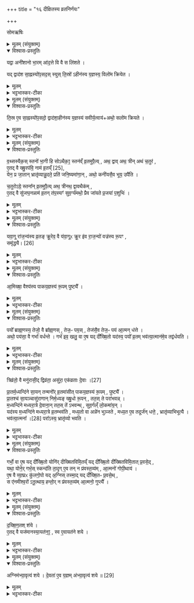 +++
title = "१६ दीक्षितस्य व्रतनिर्णयः"

+++
<div class="js_include" url="/vedAH_yajuH/taittirIyam/sArasvata-vibhAgaH/saMhitA/sarva-prastutiH/6/2/05_dIxitasya_vratanirNayaH"  newLevelForH1="1" includeTitle="true">

सोमऋषिः

<details><summary>मूलम् (संयुक्तम्)</summary>

यद्वा अनी॑शानो भा॒रमा॑द॒त्ते वि वै स लि॑शते॒ यद्द्वाद॑श सा॒ह्नस्यो॑प॒सद॒स्स्युस्ति॒स्रो॑ऽहीन॑स्य य॒ज्ञस्य॒ विलो॑म क्रियेत
</details>

<details open><summary>विश्वास-प्रस्तुतिः</summary>

यद्वा अनी॑शानो भा॒रम् आ॑द॒त्ते वि वै स लि॑शते ।  

यद् द्वाद॑श सा॒ह्नस्यो॑प॒सद॒स् स्युस् ति॒स्रो॑ ऽहीन॑स्य य॒ज्ञस्य॒ विलो॑म क्रियेत ।  
</details>

<details><summary>मूलम्</summary>

यद्वा अनी॑शानो भा॒रम् आ॑द॒त्ते वि वै स लि॑शते ।  

यद् द्वाद॑श सा॒ह्नस्यो॑प॒सद॒स् स्युस् ति॒स्रो॑ ऽहीन॑स्य य॒ज्ञस्य॒ विलो॑म क्रियेत ।  
</details>

<details><summary>भट्टभास्कर-टीका</summary>

1यद्वा अनीशान इत्यादि ॥ यद्यनीशानस्तादृशं भारं वोढुमक्षमस्सन् भारं योग्यमादत्ते गृह्णाति स खलु विलिशते अल्पीभवति क्षीयते इति यावत् । लिश अल्पीभावे । तस्माद्यदि साह्नस्य एकाहस्य द्वादशोपसदः स्युः, तदा सोतिभाराद्विलिशते ततो यजमानो म्रियेत, तस्मात्तिस्र उपसद उपैतीति पर्वूमेवावोचामेति तस्यैवेदं समर्थनम् । अह्ना सह वर्तते इति साह्नः क्रतुः, 'अह्नोह्न एतेभ्यः' इत्यच्समासान्तः, अह्नादेशश्च । अथ यदि तिस्रोहीनस्याह्नां समूहस्य क्रतोरुपसदस्स्युः, तदा यज्ञस्थ विलोम विपरीतं क्रियेत । शक्तस्याशक्तत्वरव्यापनं वैपरीत्यम् । ततश्चाशक्त एव क्रतुस्स्यादह्नां समूहः । 'अह्नः खः क्रतौ' इति खः ॥
</details>

<details><summary>मूलम् (संयुक्तम्)</summary>

ति॒स्र ए॒व सा॒ह्नस्यो॑प॒सदो॒ द्वाद॑शा॒हीन॑स्य य॒ज्ञस्य॑ सवीर्य॒त्वायाथो॒ सलो॑म क्रियते
</details>

<details open><summary>विश्वास-प्रस्तुतिः</summary>

ति॒स्र ए॒व सा॒ह्नस्यो॑प॒सदो॒ द्वाद॑शा॒हीन॑स्य य॒ज्ञस्य॑ सवीर्य॒त्वाय॑+अथो॒ सलो॑म क्रियते ।  
</details>

<details><summary>मूलम्</summary>

ति॒स्र ए॒व सा॒ह्नस्यो॑प॒सदो॒ द्वाद॑शा॒हीन॑स्य य॒ज्ञस्य॑ सवीर्य॒त्वाय॑+अथो॒ सलो॑म क्रियते ।  
</details>

<details><summary>भट्टभास्कर-टीका</summary>

2तिस्र एवेत्यादि ॥ तस्मात्तिस्र एव साह्नस्योपसदो द्वादशाहीनस्येति पूर्वमेवावोचामेति भावः । यज्ञस्येत्यादि । एवं क्रियमाणे यज्ञस्य साह्नस्य शक्यभारभरणात् सवीर्यत्वाय भवति । अथो अपि च अहीनस्य यज्ञस्य सलोम अनुरूपमेव क्रियते । उक्तं व्रतविशेषनिबन्धनं अवान्तरदीक्षायास्संज्ञाद्वयं आराग्रा परोवरीयसीति ॥
</details>

<details><summary>मूलम् (संयुक्तम्)</summary>

व॒थ्सस्यैक॒स्स्तनो॑ भा॒गी हि सोऽथैक॒ꣵ॒ स्तन॑व्ँव्र॒तमुपै॒त्यथ॒ द्वावथ॒ त्रीनथ॑ च॒तुर॑ ए॒तद्वै [25]  
ख्षु॒रप॑वि॒ नाम॑ व्र॒तय्ँयेन॒ प्र जा॒तान्भ्रातृ॑व्यान्नु॒दते॒ प्रति॑ जनि॒ष्यमा॑णा॒नथो॒ कनी॑यसै॒व भूय॒ उपै॑ति च॒तुरोऽग्रे॒ स्तना᳚न्व्र॒तमुपै॒त्यथ॒ त्रीनथ॒ द्वावथैक॑मे॒तद्वै सु॑जघ॒नन्नाम॑ व्र॒तन्त॑प॒स्यꣳ॑ सुव॒र्ग्य॑मथो॒ प्रैव जा॑यते प्र॒जया॑ प॒शुभि॑र्...
</details>

<details open><summary>विश्वास-प्रस्तुतिः</summary>

व॒थ्सस्यैक॒स् स्तनो॑ भा॒गी हि सोऽथैक॒ꣵ॒ स्तन॑व्ँ व्र॒तमुपै॒त्य् , अथ॒ द्वाव् अथ॒ त्रीन् अथ॑ च॒तुर॑ ,  
ए॒तद् वै ख्षु॒रप॑वि॒ नाम॑ व्र॒तय्ँ [25],  
येन॒ प्र जा॒तान् भ्रातृ॑व्यान्नु॒दते॒ प्रति॑ जनि॒ष्यमा॑णा॒न् , अथो॒ कनी॑यसै॒व भूय॒ उपै॑ति ।   

च॒तुरोऽग्रे॒ स्तना᳚न् व्र॒तमुपै॒त्य् अथ॒ त्रीनथ॒ द्वावथैक॑म् ,  
ए॒तद् वै सु॑जघ॒नन्नाम॑ व्र॒तन् त॑प॒स्यꣳ॑ सुव॒र्ग्य॑मथो॒ प्रैव जा॑यते प्र॒जया॑ प॒शुभिः॑ ।  
</details>

<details><summary>मूलम्</summary>

व॒थ्सस्यैक॒स् स्तनो॑ भा॒गी हि सोऽथैक॒ꣵ॒ स्तन॑व्ँ व्र॒तमुपै॒त्य् , अथ॒ द्वाव् अथ॒ त्रीन् अथ॑ च॒तुर॑ ,  
ए॒तद् वै ख्षु॒रप॑वि॒ नाम॑ व्र॒तय्ँ [25],  
येन॒ प्र जा॒तान् भ्रातृ॑व्यान्नु॒दते॒ प्रति॑ जनि॒ष्यमा॑णा॒न् , अथो॒ कनी॑यसै॒व भूय॒ उपै॑ति ।   

च॒तुरोऽग्रे॒ स्तना᳚न् व्र॒तमुपै॒त्य् अथ॒ त्रीनथ॒ द्वावथैक॑म् ,  
ए॒तद् वै सु॑जघ॒नन्नाम॑ व्र॒तन् त॑प॒स्यꣳ॑ सुव॒र्ग्य॑मथो॒ प्रैव जा॑यते प्र॒जया॑ प॒शुभिः॑ ।  
</details>

<details><summary>भट्टभास्कर-टीका</summary>

3इदानीं तु तयोर्व्रतयोः स्वरूपं संज्ञां च प्रदर्शयितुमाह- वत्सस्येत्यादि ॥ वत्सस्य एकस्तनस्स्वभूतः कुतः भागी हि सः सोपि भागी, न केवलं गोस्वामी यजमान एव । तस्मादेकं स्तनं तस्मै दत्वा अथान्यतरेष्वितरेष्वेव एकस्तनं व्रतमुपैति । अथ द्वावित्यादि । पूर्ववत् 'चतुरश्शसि' इत्यन्तोदात्तत्वम् । एतद्वा इत्यादि । क्षुरवत्पुनातीति क्षुरपविः, 'अच हः' इतीप्रत्ययः, उपमानपर्वूपदप्रकृतिस्वरत्वम् । संज्ञा चेयं, क्षुरग्रहणेन चैहिकफलहेतुत्वमस्य प्रतिपाद्यते । यथोक्तं - 'यः कामयेतास्मिन्मे लोहऽर्धुकं स्यात्' इति । तदेवाह - येन प्रजातानित्यादि । अन्य अहुः - पविशब्देन मुखमुच्यते । क्षुरस्य पविरिव पविर्यस्येति 'सप्तम्युपमानपर्वूपदस्य' इति बहुव्रीहिः । क्षुरधारा नामैतद्व्रतं अकार्त्स्न्येन सद्यश्शातकमिति । तदेवाह - येनेति । येन जातान् भ्रातृव्यान् प्रणुदते प्रतिनिवर्तयति तदिदं क्षुरपविनाम व्रतमिति । यद्वा - येन कारणेन जातान् प्रणुदते जनिष्यमाणांश्च प्रणुदते तेनेदं क्षुरपवीत्याचक्षते इति । अथो अपिच कनीयसा भूय उपैति अल्पतरेण बहुतरं प्राप्नोति, लोके ह्यल्पीयसा महीयः प्राप्नोति बीजेनेव पादपम् । 'युवाल्पयोः कनन्यतरस्यां' इति कनादेशः । एवमिदमपीति । सुजघनं नामैतत् व्रतं तपस्यं सुवर्ग्यं च तपस्स्वर्गयोर्निमित्तम् । 'गोद्व्यचः' इति यत् । यद्वा - तपसे स्वर्गाय च हितम् । गवादित्वाद्यत् । सुजघनमिति संज्ञानिर्वचनं तु - शोभनोस्य जघनश्चरमो भागः महाफलत्वादिति । 'नञ्सुभ्याम्' इत्युत्तरपदान्तोदात्तत्वम् । अथो अपिच प्रजया पशुभिश्च प्रजायते अनेन यजमानः, सुजघनत्वेन प्रजननहेतुत्वात् ॥
</details>

<details><summary>मूलम् (संयुक्तम्)</summary>

यवा॒गू रा॑ज॒न्य॑स्य व्र॒तङ्क्रू॒रेव॒ वै य॑वा॒गूᳵ क्रू॒र इ॑व [26]  
रा॒ज॒न्यो॑ वज्र॑स्य रू॒पꣳ समृ॑द्ध्या
</details>

<details open><summary>विश्वास-प्रस्तुतिः</summary>

यवा॒गू रा॑ज॒न्य॑स्य व्र॒तङ्
क्रू॒रेव॒ वै य॑वा॒गूᳵ क्रू॒र इ॑व रा॒ज॒न्यो॑ वज्र॑स्य रू॒पꣳ ,  
समृ॑द्ध्यै।  [26]    
</details>

<details><summary>मूलम्</summary>

यवा॒गू रा॑ज॒न्य॑स्य व्र॒तङ्
क्रू॒रेव॒ वै य॑वा॒गूᳵ क्रू॒र इ॑व रा॒ज॒न्यो॑ वज्र॑स्य रू॒पꣳ ,  
समृ॑द्ध्यै।  [26]    
</details>

<details><summary>भट्टभास्कर-टीका</summary>

4यवागूरिति ॥ राजन्यस्य । 'राजश्वशुराद्यत्' राज्ञोपत्ये जातिग्रहणमिति । क्रूरेवेति । भोक्तुः पीडाकरत्वात् । राजन्योपि क्रूरः पीडारुचित्वात् । वज्रस्येदं रूपं यत्क्रूरत्वं नाम, तस्मात्समृद्ध्यै भवति स्वयं क्रूरस्य क्रूरेण योगः । 'तादौ च' इति गतेः प्रकृतिस्वरत्वम् ॥
</details>

<details><summary>मूलम् (संयुक्तम्)</summary>

आ॒मिख्षा॒ वैश्य॑स्य पाकय॒ज्ञस्य॑ रू॒पम्पुष्ट्यै॒
</details>

<details open><summary>विश्वास-प्रस्तुतिः</summary>

आ॒मिख्षा॒ वैश्य॑स्य पाकय॒ज्ञस्य॑ रू॒पम् पुष्ट्यै᳚ ।
</details>

<details><summary>मूलम्</summary>

आ॒मिख्षा॒ वैश्य॑स्य पाकय॒ज्ञस्य॑ रू॒पम् पुष्ट्यै᳚ ।
</details>

<details><summary>भट्टभास्कर-टीका</summary>

5आमिक्षेति ॥ यत्संवर्तते साऽऽमिक्षेति । विशोपत्यं वैश्यः, गर्गादित्याद्यञ् । पाकयज्ञस्येदं रूपं, तस्य तथाविधद्रव्यसाध्यत्वात् । पक्वेन अन्नादिना यज्ञः पाकयज्ञः, कृदुत्तरपदप्रकृतिस्वरत्वम् । तस्मात्पुष्ट्यै भवति ॥
</details>

<details><summary>मूलम् (संयुक्तम्)</summary>

पयो᳚ ब्राह्म॒णस्य॒ तेजो॒ वै ब्रा᳚ह्म॒णस्तेज॒ᳶ पय॒स्तेज॑सै॒व तेज॒ᳶ पय॑ आ॒त्मन्ध॒त्तेऽथो॒ पय॑सा॒ वै गर्भा॑ वर्धन्ते॒ गर्भ॑ इव॒ खलु॒ वा ए॒ष यद्दी᳚ख्षि॒तो यद॑स्य॒ पयो᳚ व्र॒तम्भव॑त्या॒त्मान॑मे॒व तद्व॑र्धयति॒
</details>

<details open><summary>विश्वास-प्रस्तुतिः</summary>

पयो᳚ ब्राह्म॒णस्य॒ तेजो॒ वै ब्रा᳚ह्म॒णस् , तेज॒ᳶ पय॒स् , तेज॑सै॒व तेज॒ᳶ पय॑ आ॒त्मन् ध॑त्ते ।  
अथो॒ पय॑सा॒ वै गर्भा॑ वर्धन्ते । गर्भ॑ इव॒ खलु॒ वा ए॒ष यद् दी᳚ख्षि॒तो यद॑स्य॒ पयो᳚ व्र॒तम् भव॑त्या॒त्मान॑मे॒व तद्व॑र्धयति ।
</details>

<details><summary>मूलम्</summary>

पयो᳚ ब्राह्म॒णस्य॒ तेजो॒ वै ब्रा᳚ह्म॒णस् , तेज॒ᳶ पय॒स् , तेज॑सै॒व तेज॒ᳶ पय॑ आ॒त्मन् ध॑त्ते ।  
अथो॒ पय॑सा॒ वै गर्भा॑ वर्धन्ते । गर्भ॑ इव॒ खलु॒ वा ए॒ष यद् दी᳚ख्षि॒तो यद॑स्य॒ पयो᳚ व्र॒तम् भव॑त्या॒त्मान॑मे॒व तद्व॑र्धयति ।
</details>

<details><summary>भट्टभास्कर-टीका</summary>

6पयो ब्राह्मणस्येति ॥ तेजस्वी ब्राह्मणः, तेजः पयः, तस्मादात्मीयेन तेजसा सह तेजनं पय आत्मन् धत्ते । पूर्ववत् ङेर्लुक्, नलोपाभावश्च । अथो अपि च । पयसा वा इत्यादि । गतम् ॥
</details>

<details><summary>मूलम् (संयुक्तम्)</summary>

त्रिव्र॑तो॒ वै मनु॑रासी॒द्द्विव्र॑ता॒ असु॑रा॒ एक॑व्रताः [27]  
दे॒वाᳶ प्रा॒तर्म॒ध्यन्दि॑ने सा॒यन्तन्मनो᳚र्व्र॒तमा॑सीत्पाकय॒ज्ञस्य॑ रू॒पम्पुष्ट्यै᳚ प्रा॒तश्च॑ सा॒यञ्चासु॑राणान्निर्म॒ध्यङ्ख्षु॒धो रू॒पन्तत॒स्ते परा॑भवन्म॒ध्यन्दि॑ने मध्यरा॒त्रे दे॒वाना॒न्तत॒स्ते॑ऽभवन्थ्सुव॒र्गल्ँलो॒कमा॑य॒न्यद॑स्य म॒ध्यन्दि॑ने मध्यरा॒त्रे व्र॒तम्भव॑ति मध्य॒तो वा अन्ने॑न भुञ्जते मध्य॒त ए॒व तदूर्ज॑न्धत्ते॒ भ्रातृ॑व्याभिभूत्यै॒ भव॑त्या॒त्मना᳚ [28]  
परा᳚ऽस्य॒ भ्रातृ॑व्यो भवति॒
</details>

<details open><summary>विश्वास-प्रस्तुतिः</summary>

त्रिव्र॑तो॒ वै मनु॑रासी॒द् द्विव्र॑ता॒ असु॑रा॒ एक॑व्रताः दे॒वाः  ।[27]   

प्रा॒तर्म॒ध्यन्दि॑ने सा॒यन् तन्मनो᳚र् व्र॒तमा॑सीत् पाकय॒ज्ञस्य॑ रू॒पम् , पुष्ट्यै᳚ ।  
प्रा॒तश्च॑ सा॒यञ्चासु॑राणान् निर्म॒ध्यङ् ख्षु॒धो रू॒पन् , तत॒स् ते परा॑भवन्न् ।  
म॒ध्यन्दि॑ने मध्यरा॒त्रे दे॒वाना॒न् तत॒स् ते॑ ऽभवन्थ् , सुव॒र्गल्ँ लो॒कमा॑य॒न् ।  
यद॑स्य म॒ध्यन्दि॑ने मध्यरा॒त्रे व्र॒तम्भव॑ति , मध्य॒तो वा अन्ने॑न भुञ्जते , मध्य॒त ए॒व तदूर्ज॑न् धत्ते॒ , भ्रातृ॑व्याभिभूत्यै ।  
भव॑त्या॒त्मना᳚ ।[28]  परा᳚ऽस्य॒ भ्रातृ॑व्यो भवति ।
</details>

<details><summary>मूलम्</summary>

त्रिव्र॑तो॒ वै मनु॑रासी॒द् द्विव्र॑ता॒ असु॑रा॒ एक॑व्रताः दे॒वाः  ।[27]   

प्रा॒तर्म॒ध्यन्दि॑ने सा॒यन् तन्मनो᳚र् व्र॒तमा॑सीत् पाकय॒ज्ञस्य॑ रू॒पम् , पुष्ट्यै᳚ ।  
प्रा॒तश्च॑ सा॒यञ्चासु॑राणान् निर्म॒ध्यङ् ख्षु॒धो रू॒पन् , तत॒स् ते परा॑भवन्न् ।  
म॒ध्यन्दि॑ने मध्यरा॒त्रे दे॒वाना॒न् तत॒स् ते॑ ऽभवन्थ् , सुव॒र्गल्ँ लो॒कमा॑य॒न् ।  
यद॑स्य म॒ध्यन्दि॑ने मध्यरा॒त्रे व्र॒तम्भव॑ति , मध्य॒तो वा अन्ने॑न भुञ्जते , मध्य॒त ए॒व तदूर्ज॑न् धत्ते॒ , भ्रातृ॑व्याभिभूत्यै ।  
भव॑त्या॒त्मना᳚ ।[28]  परा᳚ऽस्य॒ भ्रातृ॑व्यो भवति ।
</details>

<details><summary>भट्टभास्कर-टीका</summary>

7त्रिव्रत इति ॥ त्रिषु लोकेषु व्रतं भोजनमस्येति त्रिव्रतः, द्वयोः द्विव्रतः, एकस्मिन् एकव्रतः । व्रतसमानाधिकरणा वा बहुव्रीहयः । तत्र मनोः कालत्रयमाह - प्रातरित्यादि । तन्मनोः प्रातर्मध्यन्दिने सायं च यस्मादासीत् तस्मात्त्रिव्रतो मनुरासीदिति । द्वितीयपक्षे व्रतस्य त्रैविध्याय कालभेदप्रदर्शनम् । मध्ये भवः कालो मध्यन्दिनं, प्रातरादिना साहचर्यादह्न इति गम्यते । 'मध्यो मध्यन्दिनं चास्मात्' । पाकयज्ञस्येदं रूपं, तस्य तेषु त्रिषु लोकेषु कालेषु विधानात् । तस्मात्ते पुष्ट्यै भवन्ति । प्रातश्च सायं चेति । प्रातस्सायं चासुराणां भोजनमासीत्, तस्माद्द्विव्रता इति । निर्मध्यं मध्यशून्यम् । निरुदकादिरुत्तरपदान्तोदात्तः । क्षुध एतद्रूपं, यत्र क्षुत्तीव्रा भवति तत्र भोजनस्य लुप्तत्वात् । ततस्ते असुराः पराभवम् नष्टाः । मध्यन्दिने इति । मध्यन्दिने व्रतं भोजनमेकं मध्यरात्रे चैषामेकमिति एकव्रताः । ततस्ते अभवन् भूतिमन्तस्स्वर्गं च गताः । यदस्येत्यादि । यद्यस्मादस्य मध्यन्दिने मध्यरात्रे व्रतं भवति तस्मान्मध्यतो मध्यमे वयसि अन्नेन सह मांसादि प्रभूतं भुञ्जते मध्यमे एव स्थाने ऊर्जमन्नं धत्ते स्थापयति । 'आद्यादिभ्यस्तसिः' । तस्माद्भ्रातृव्याभिभूत्यै भवति । दासीभारादिः । भवत्यात्मनेत्यादि । गतम् ॥
</details>

<details><summary>मूलम् (संयुक्तम्)</summary>

गर्भो॒ वा ए॒ष यद्दी᳚ख्षि॒तो योनि॑र्दीख्षितविमि॒तय्ँयद्दी᳚ख्षि॒तो दी᳚ख्षितविमि॒तात्प्र॒वसे॒द्यथा॒ योने॒र्गर्भ॒स्स्कन्द॑ति ता॒दृगे॒व तन्न प्र॑वस्त॒व्य॑मा॒त्मनो॑ गोपी॒थायै॒ष वै व्या॒घ्रᳵ कु॑लगो॒पो यद॒ग्निस्तस्मा॒द्यद्दी᳚ख्षि॒तᳶ प्र॒वसे॒थ्स ए॑नमीश्व॒रो॑ऽनू॒त्थाय॒ हन्तो॒र्न प्र॑वस्त॒व्य॑मा॒त्मनो॒ गुप्त्यै॑
</details>

<details open><summary>विश्वास-प्रस्तुतिः</summary>

गर्भो॒ वा ए॒ष यद् दी᳚ख्षि॒तो योनि॑र् दीख्षितविमि॒तय्ँ यद् दी᳚ख्षि॒तो दी᳚ख्षितविमि॒तात् प्र॒वसे॒द् ,  
यथा॒ योने॒र् गर्भ॒स् स्कन्द॑ति ता॒दृग् ए॒व तन् न प्र॑वस्त॒व्य॑म् , आ॒त्मनो॑ गोपी॒थाय॑ ।  
ए॒ष वै व्या॒घ्रᳵ कु॑लगो॒पो यद् अ॒ग्निस् तस्मा॒द् यद् दी᳚ख्षि॒तᳶ प्र॒वसे॒थ् ,  
स ए॑नमीश्व॒रो॑ ऽनू॒त्थाय॒ हन्तो॒र् न प्र॑वस्त॒व्य॑म् आ॒त्मनो॒ गुप्त्यै᳚ ।
</details>

<details><summary>मूलम्</summary>

गर्भो॒ वा ए॒ष यद् दी᳚ख्षि॒तो योनि॑र् दीख्षितविमि॒तय्ँ यद् दी᳚ख्षि॒तो दी᳚ख्षितविमि॒तात् प्र॒वसे॒द् ,  
यथा॒ योने॒र् गर्भ॒स् स्कन्द॑ति ता॒दृग् ए॒व तन् न प्र॑वस्त॒व्य॑म् , आ॒त्मनो॑ गोपी॒थाय॑ ।  
ए॒ष वै व्या॒घ्रᳵ कु॑लगो॒पो यद् अ॒ग्निस् तस्मा॒द् यद् दी᳚ख्षि॒तᳶ प्र॒वसे॒थ् ,  
स ए॑नमीश्व॒रो॑ ऽनू॒त्थाय॒ हन्तो॒र् न प्र॑वस्त॒व्य॑म् आ॒त्मनो॒ गुप्त्यै᳚ ।
</details>

<details><summary>भट्टभास्कर-टीका</summary>

8गर्भ इत्यादि ॥ गर्भस्थानीयो दीक्षितः योनिस्थानीयं दीक्षितविमितम् । दीक्षितस्य विमितं यत्र यत्र दीक्षितो विमीयते विशेषेण प्रक्षिप्यते योनाविव गर्भः । डु मिञ् प्रक्षेपणे । शालायां च दीक्षितो विमीयते तस्मात्तत्स्थानाद्यदि प्रवसेत् योनेर्गर्भस्रावसमं तत्स्यात् तस्मान्न प्रवस्तव्यमात्मनो गोपीथाय अविनाशाय स्थापनार्थम् । एष वा इति । अग्निः व्याघ्रस्थानीयः कुलस्य च गोप्ता भवति । तस्मादप्रमत्तेनोपचरितव्यं, दुराराधत्वादुपकारित्वाच्च । तस्मादीदृशमेनमुत्सृज्य यदि प्रवसेत् एन मनूत्थाय स्वयमपि स्वस्थानादुच्चलितो भूत्वा हन्तोः हन्तुमीश्वरः प्रभुः । तस्मान्न प्रवस्तव्यमात्मनो गुप्त्यै स यथात्मानं गोपायेत् । 'ईश्वरे तोसुन्कसुनौ' इति तोसुन्प्रत्ययः ॥
</details>

<details><summary>मूलम् (संयुक्तम्)</summary>

दख्षिण॒तश्श॑य ए॒तद्वै यज॑मानस्या॒यत॑न॒ꣵ॒ स्व ए॒वायत॑ने शये॒
</details>

<details open><summary>विश्वास-प्रस्तुतिः</summary>

द॒ख्षि॒ण॒तश् श॑ये ।  
ए॒तद् वै यज॑मानस्या॒यत॑न॒ꣵ॒ , स्व ए॒वायत॑ने शये ।
</details>

<details><summary>मूलम्</summary>

द॒ख्षि॒ण॒तश् श॑ये ।  
ए॒तद् वै यज॑मानस्या॒यत॑न॒ꣵ॒ , स्व ए॒वायत॑ने शये ।
</details>

<details><summary>भट्टभास्कर-टीका</summary>

9दक्षिणतश्शय इति विधिः ॥ आहवनीयस्य दक्षिणतश्शयीत यजमानः । 'लोपस्त आत्मनेपदेषु' इति तलोपः । एतत् यजमानस्यायतनं, तस्मात्स्व एवायतने शये शयनं कृतं भवति ॥
</details>



<details><summary>मूलम् (संयुक्तम्)</summary>

ऽग्निम॑भ्या॒वृत्य॑ शये दे॒वता॑ ए॒व य॒ज्ञम॑भ्या॒वृत्य॑ शये ॥ [29]  
</details>

<details open><summary>विश्वास-प्रस्तुतिः</summary>

अग्निम॑भ्या॒वृत्य॑ शये ।
दे॒वता॑ ए॒व य॒ज्ञम् अ॑भ्या॒वृत्य॑ शये ॥ [29]  
</details>

<details><summary>मूलम्</summary>

अग्निम॑भ्या॒वृत्य॑ शये ।
दे॒वता॑ ए॒व य॒ज्ञम् अ॑भ्या॒वृत्य॑ शये ॥ [29]  
</details>

<details><summary>भट्टभास्कर-टीका</summary>

10अग्निमित्यादिविधिः ॥ अग्निमभ्यावृत्याभिमुख्येनावृत्य शयीत अग्न्यभिमुख इत्यर्थः । देवताश्च यज्ञं चाभ्यावृत्य शयनं कृतं भवति । न ते ष्टष्ठतः कृता भवन्ति ॥

इति षष्ठे द्वितीये पञ्चमोनुवाकः ॥  
</details>

</div>